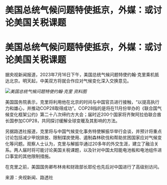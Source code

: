 # 美国总统气候问题特使抵京，外媒：或讨论美国关税课题

# 美国总统气候问题特使抵京，外媒：或讨论美国关税课题

据央视新闻报道，2023年7月16日下午，美国总统气候问题特使约翰·克里乘机抵达北京。明天起，中美双方将就合作应对气候变化深入交换意见。

![](https://inews.gtimg.com/om_bt/OE52fCh_HUrJCMDwOogFWV9ljwUJdZNBenS3UcH-7DnpcAA/1000)_美国总统气候问题特使约翰·克里
资料图_

美国国务院表示，克里将利用他在北京的时间与中国官员进行接触，“以提高执行力和雄心，并推动COP28取得成功”。COP28指的是将在11月份举办的《联合国气候变化框架公约》第二十八次缔约方大会；届时近200个国家将齐聚阿拉伯联合酋长国参加COP28，共同探讨缓解全球变暖及其影响的方法。

另据路透社报道，克里将与中国气候变化事务特使解振华举行会谈，并预计将重点讨论包括减少甲烷排放、限制煤炭使用、遏制森林砍伐和帮助贫困国家应对气候变化等问题。观察人士认为，克里与解振华通过20多年的外交生涯，建立了融洽关系。两人届时将可能讨论美国关税课题，以及针对中国太阳能电池板和电池组件进口事宜的其他限制措施。

在克里之前，美国国务卿布林肯和财政部长耶伦也先后对中国进行了高级别访问。

来源：央视新闻、路透社


